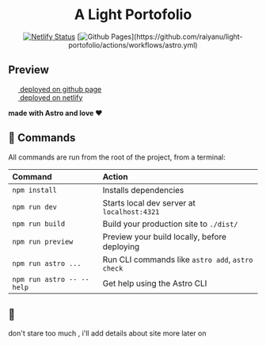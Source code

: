 <div align="center">
<h1>A Light Portofolio</h1>
  
[![Netlify Status](https://api.netlify.com/api/v1/badges/8d892b15-be38-4d71-b352-a5be87b3d662/deploy-status)](https://app.netlify.com/sites/light-portofolio/deploys)
[![Github Pages]([[https://github.com/raiyanu/light-portofolio](https://raiyanu.github.io/lp/)](https://raiyanu.github.io/lp/)/actions/workflows/astro.yml/badge.svg)](https://github.com/raiyanu/light-portofolio/actions/workflows/astro.yml)
</div>

## Preview <br>

&nbsp;&nbsp;&nbsp;&nbsp;&nbsp;[ deployed on github page](https://rayforever.me/light-portofolio/) <br>
&nbsp;&nbsp;&nbsp;&nbsp;&nbsp;[ deployed on netlify](https://light-portofolio.netlify.app)

**made with Astro and love ❤**

## 🧞 Commands

All commands are run from the root of the project, from a terminal:

| Command                   | Action                                           |
| :------------------------ | :----------------------------------------------- |
| `npm install`             | Installs dependencies                            |
| `npm run dev`             | Starts local dev server at `localhost:4321`      |
| `npm run build`           | Build your production site to `./dist/`          |
| `npm run preview`         | Preview your build locally, before deploying     |
| `npm run astro ...`       | Run CLI commands like `astro add`, `astro check` |
| `npm run astro -- --help` | Get help using the Astro CLI                     |

## 👀

don't stare too much , i'll add details about site more later on
